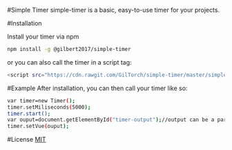 #Simple Timer
simple-timer is a basic, easy-to-use timer for your projects.

#Installation

Install your timer via npm

```bash
npm install -g @gilbert2017/simple-timer
```

or you can also call the timer in a script tag:

```bash
<script src="https://cdn.rawgit.com/GilTorch/simple-timer/master/simple-timer-client/js/index_production.js"></script>
```
#Example
After installation, you can then call your timer like so:
```bash
var timer=new Timer();
timer.setMiliseconds(5000);
timer.start();
var ouput=document.getElementById("timer-output");//output can be a paragraph htmlelement
timer.setVue(ouput);
```

#License
[MIT](https://codepen.io/BlessedCamper/full/JOdWEL/)


[npm-image]: https://img.shields.io/npm/v/live-xxx.svg
[npm-url]: https://npmjs.org/package/live-xxx
[travis-image]: https://img.shields.io/travis/live-js/live-xxx/master.svg
[travis-url]: https://travis-ci.org/live-js/live-xxx
[coveralls-image]: https://img.shields.io/coveralls/live-js/live-xxx/master.svg
[coveralls-url]: https://coveralls.io/r/live-js/live-xxx?branch=master

